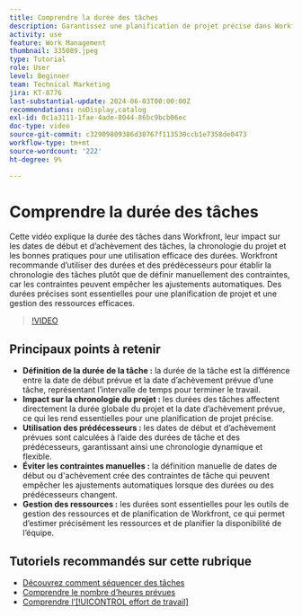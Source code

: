 ```yaml
---
title: Comprendre la durée des tâches
description: Garantissez une planification de projet précise dans Workfront avec des durées de tâches qui influencent les calendriers, en utilisant les prédécesseurs pour plus de flexibilité, en évitant les contraintes manuelles et en optimisant la gestion des ressources et la planification.
activity: use
feature: Work Management
thumbnail: 335089.jpeg
type: Tutorial
role: User
level: Beginner
team: Technical Marketing
jira: KT-8776
last-substantial-update: 2024-06-03T00:00:00Z
recommendations: noDisplay,catalog
exl-id: 0c1a3111-1fae-4ade-8044-86bc9bcb06ec
doc-type: video
source-git-commit: c32909809386d30767f113530ccb1e7358de0473
workflow-type: tm+mt
source-wordcount: '222'
ht-degree: 9%

---
```


# Comprendre la durée des tâches

Cette vidéo explique la durée des tâches dans Workfront, leur impact sur les dates de début et d’achèvement des tâches, la chronologie du projet et les bonnes pratiques pour une utilisation efficace des durées.
Workfront recommande d’utiliser des durées et des prédécesseurs pour établir la chronologie des tâches plutôt que de définir manuellement des contraintes, car les contraintes peuvent empêcher les ajustements automatiques.
&#x200B;Des durées précises sont essentielles pour une planification de projet et une gestion des ressources efficaces.


>[!VIDEO](https://video.tv.adobe.com/v/335089/?quality=12&learn=on&enablevpops)

## Principaux points à retenir

* **Définition de la durée de la tâche :** la durée de la tâche est la différence entre la date de début prévue et la date d’achèvement prévue d’une tâche, représentant l’intervalle de temps pour terminer le travail. &#x200B;
* **Impact sur la chronologie du projet :** les durées des tâches affectent directement la durée globale du projet et la date d’achèvement prévue, ce qui les rend essentielles pour une planification de projet précise. &#x200B;
* **Utilisation des prédécesseurs :** les dates de début et d’achèvement prévues sont calculées à l’aide des durées de tâche et des prédécesseurs, garantissant ainsi une chronologie dynamique et flexible. &#x200B;
* **Éviter les contraintes manuelles :** la définition manuelle de dates de début ou d&#39;achèvement crée des contraintes de tâche qui peuvent empêcher les ajustements automatiques lorsque des durées ou des prédécesseurs changent. &#x200B;
* **Gestion des ressources :** les durées sont essentielles pour les outils de gestion des ressources et de planification de Workfront, ce qui permet d’estimer précisément les ressources et de planifier la disponibilité de l’équipe. &#x200B;


## Tutoriels recommandés sur cette rubrique

* [Découvrez comment séquencer des tâches](/help/manage-work/tasks/learn-to-sequence-tasks.md)
* [Comprendre le nombre d’heures prévues](/help/manage-work/tasks/understand-planned-hours.md)
* [Comprendre l’[!UICONTROL effort de travail]](/help/manage-work/tasks/understand-work-effort.md)

